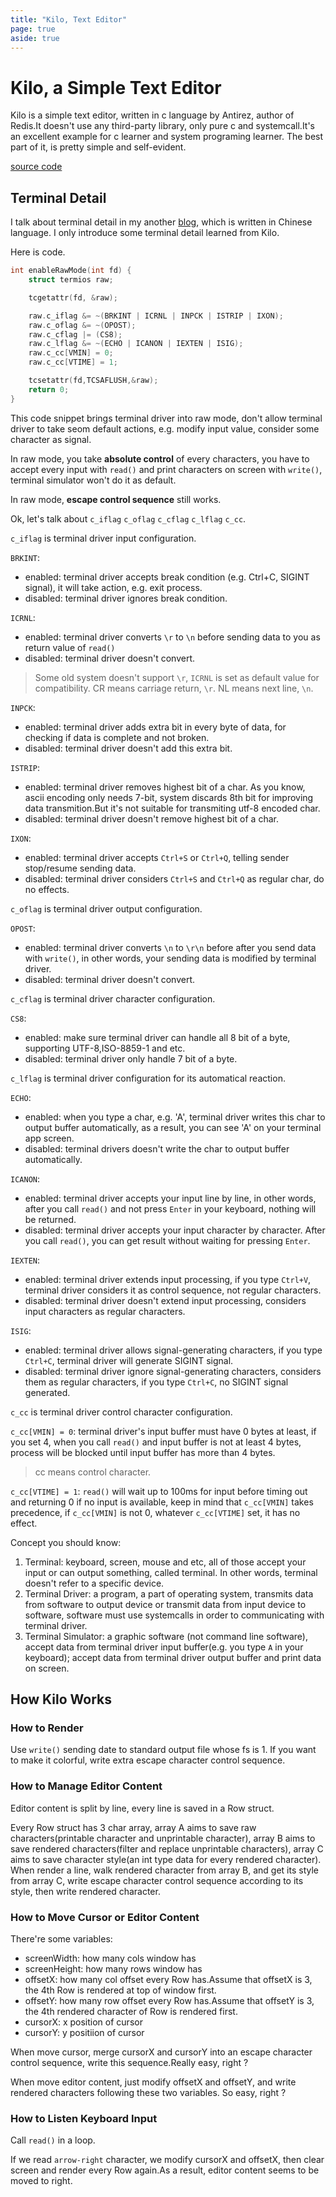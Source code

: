 ```yaml
---
title: "Kilo, Text Editor"
page: true
aside: true
---
```


# Kilo, a Simple Text Editor
Kilo is a simple text editor, written in c language by Antirez, author of Redis.It doesn't use any third-party library, only pure c and systemcall.It's an excellent example for c learner and system programing learner. The best part of it, is pretty simple and self-evident.

[source code](https://github.com/antirez/kilo)

## Terminal Detail
I talk about terminal detail in my another [blog](/blog/terminal-io), which is written in Chinese language. I only introduce some terminal detail learned from Kilo.

Here is code.
```c  
int enableRawMode(int fd) {
    struct termios raw;

    tcgetattr(fd, &raw);

    raw.c_iflag &= ~(BRKINT | ICRNL | INPCK | ISTRIP | IXON);
    raw.c_oflag &= ~(OPOST);
    raw.c_cflag |= (CS8);
    raw.c_lflag &= ~(ECHO | ICANON | IEXTEN | ISIG);
    raw.c_cc[VMIN] = 0; 
    raw.c_cc[VTIME] = 1;

    tcsetattr(fd,TCSAFLUSH,&raw);
    return 0;
}
```

This code snippet brings terminal driver into raw mode, don't allow terminal driver to take seom default actions, e.g. modify input value, consider some character as signal. 

In raw mode, you take **absolute control** of every characters, you have to accept every input with `read()` and print characters on screen with `write()`, terminal simulator won't do it as default.

In raw mode, **escape control sequence** still works.

Ok, let's talk about `c_iflag` `c_oflag` `c_cflag` `c_lflag` `c_cc`.

`c_iflag` is terminal driver input configuration.

`BRKINT`:
- enabled: terminal driver accepts break condition (e.g. Ctrl+C, SIGINT signal), it will take action, e.g. exit process.
- disabled: terminal driver ignores break condition.

`ICRNL`:
- enabled: terminal driver converts `\r` to `\n` before sending data to you as return value of `read()` 
- disabled: terminal driver doesn't convert.
> Some old system doesn't support `\r`, `ICRNL` is set as default value for compatibility.
> CR means carriage return, `\r`. NL means next line, `\n`.

`INPCK`:
- enabled: terminal driver adds extra bit in every byte of data, for checking if data is complete and not broken.
- disabled: terminal driver doesn't add this extra bit.

`ISTRIP`:
- enabled: terminal driver removes highest bit of a char. As you know, ascii encoding only needs 7-bit, system discards 8th bit for improving data transmition.But it's not suitable for transmiting utf-8 encoded char.
- disabled: terminal driver doesn't remove highest bit of a char.

`IXON`:
- enabled: terminal driver accepts `Ctrl+S` or `Ctrl+Q`, telling sender stop/resume sending data.
- disabled: terminal driver considers `Ctrl+S` and `Ctrl+Q` as regular char, do no effects.


`c_oflag` is terminal driver output configuration.

`OPOST`:
- enabled: terminal driver converts `\n` to `\r\n` before after you send data with `write()`, in other words, your sending data is modified by terminal driver.
- disabled: terminal driver doesn't convert.


`c_cflag` is terminal driver character configuration.

`CS8`:
- enabled: make sure terminal driver can handle all 8 bit of a byte, supporting UTF-8,ISO-8859-1 and etc.
- disabled: terminal driver only handle 7 bit of a byte.


`c_lflag` is terminal driver configuration for its automatical reaction.

`ECHO`:
- enabled: when you type a char, e.g. 'A', terminal driver writes this char to output buffer automatically, as a result, you can see 'A' on your terminal app screen.
- disabled: terminal drivers doesn't write the char to output buffer automatically.

`ICANON`:
- enabled: terminal driver accepts your input line by line, in other words, after you call `read()` and not press `Enter` in your keyboard, nothing will be returned.
- disabled: terminal driver accepts your input character by character. After you call `read()`, you can get result without waiting for pressing `Enter`.

`IEXTEN`:
- enabled: terminal driver extends input processing, if you type `Ctrl+V`, terminal driver considers it as control sequence, not regular characters.
- disabled: terminal driver doesn't extend input processing, considers input characters as regular characters.

`ISIG`:
- enabled: terminal driver allows signal-generating characters, if you type `Ctrl+C`, terminal driver will generate SIGINT signal.
- disabled: terminal driver ignore signal-generating characters, considers them as regular characters, if you type `Ctrl+C`, no SIGINT signal generated.


`c_cc` is terminal driver control character configuration.

`c_cc[VMIN] = 0`:
terminal driver's input buffer must have 0 bytes at least, if you set 4, when you call `read()` and input buffer is not at least 4 bytes, process will be blocked until input buffer has more than 4 bytes.
> cc means control character.


`c_cc[VTIME] = 1`:
`read()` will wait up to 100ms for input before timing out and returning 0 if no input is available, keep in mind that `c_cc[VMIN]` takes precedence, if `c_cc[VMIN]` is not 0, whatever `c_cc[VTIME]` set, it has no effect.



Concept you should know:
1. Terminal: keyboard, screen, mouse and etc, all of those accept your input or can output something, called terminal. In other words, terminal doesn't refer to a specific device.
2. Terminal Driver: a program, a part of operating system, transmits data from software to output device or transmit data from input device to software, software must use systemcalls in order to communicating with terminal driver.
3. Terminal Simulator: a graphic software (not command line software), accept data from terminal driver input buffer(e.g. you type `A` in your keyboard); accept data from terminal driver output buffer and print data on screen.


## How Kilo Works
### How to Render
Use `write()` sending date to standard output file whose fs is 1. If you want to make it colorful, write extra escape character control sequence.

### How to Manage Editor Content
Editor content is split by line, every line is saved in a Row struct.

Every Row struct has 3 char array, array A aims to save raw characters(printable character and unprintable character), array B aims to save rendered characters(filter and replace unprintable characters), array C aims to save character style(an int type data for every rendered character). When render a line, walk rendered character from array B, and get its style from array C, write escape character control sequence according to its style, then write rendered character.

### How to Move Cursor or Editor Content
There're some variables:
- screenWidth: how many cols window has
- screenHeight: how many rows window has
- offsetX: how many col offset every Row has.Assume that offsetX is 3, the 4th Row is rendered at top of window first.
- offsetY: how many row offset every Row has.Assume that offsetY is 3, the 4th rendered character of Row is rendered first.
- cursorX: x position of cursor
- cursorY: y positiion of cursor

When move cursor, merge cursorX and cursorY into an escape character control sequence, write this sequence.Really easy, right ?

When move editor content, just modify offsetX and offsetY, and write rendered characters following these two variables. So easy, right ?

### How to Listen Keyboard Input
Call `read()` in a loop.

If we read `arrow-right` character, we modify cursorX and offsetX, then clear screen and render every Row again.As a result, editor content seems to be moved to right.